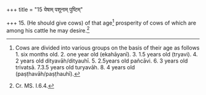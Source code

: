 +++
title = "15 येषाम् पशूनाम् पुष्टिम्"

+++
15. (He should give cows) of that age[^1] prosperity of cows of which are among his cattle he may desire.[^2]  


[^1]: Cows are divided into various groups on the basis of their age as follows 1. six months old. 2. one year old (ekahāyanī). 3. 1.5 years old (tryavi). 4. 2 years old dityavāh/dityauhī. 5. 2.5years old pañcāvi. 6. 3 years old trivatsā. 7.3.5 years old turyavāh. 8. 4 years old (paṣṭhavāh/paṣṭhauhī).  


[^2]: Cr. MS. I.6.4.  
